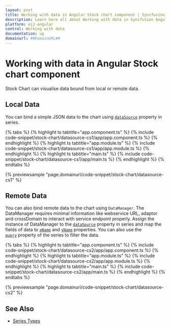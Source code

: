 ```yaml
---
layout: post
title: Working with data in Angular Stock chart component | Syncfusion
description: Learn here all about Working with data in Syncfusion Angular Stock chart component of Syncfusion Essential JS 2 and more.
platform: ej2-angular
control: Working with data 
documentation: ug
domainurl: ##DomainURL##
---
```

<!-- markdownlint-disable MD036 -->

# Working with data in Angular Stock chart component

Stock Chart can visualise data bound from local or remote data.

## Local Data

You can bind a simple JSON data to the chart using
[`dataSource`](https://ej2.syncfusion.com/angular/documentation/api/stock-chart/stockSeriesModel/#datasource) property in series.

{% tabs %}
{% highlight ts tabtitle="app.component.ts" %}
{% include code-snippet/stock-chart/datasource-cs1/app/app.component.ts %}
{% endhighlight %}
{% highlight ts tabtitle="app.module.ts" %}
{% include code-snippet/stock-chart/datasource-cs1/app/app.module.ts %}
{% endhighlight %}
{% highlight ts tabtitle="main.ts" %}
{% include code-snippet/stock-chart/datasource-cs1/app/main.ts %}
{% endhighlight %}
{% endtabs %}
  
{% previewsample "page.domainurl/code-snippet/stock-chart/datasource-cs1" %}

## Remote Data

You can also bind remote data to the chart using `DataManager`. The DataManager requires minimal information
like webservice URL, adaptor and crossDomain to interact with service endpoint properly. Assign the instance
 of DataManager to the [`dataSource`](https://ej2.syncfusion.com/angular/documentation/api/stock-chart/seriesDirective/#datasource) property in series and map
 the fields of data to [`xName`](https://ej2.syncfusion.com/angular/documentation/api/stock-chart/seriesDirective/#xname) and
[`yName`](https://ej2.syncfusion.com/angular/documentation/api/stock-chart/seriesDirective/#yname) properties. You can also use the
[`query`](https://ej2.syncfusion.com/angular/documentation/api/stock-chart/seriesDirective/#query) property of the series to filter the data.

{% tabs %}
{% highlight ts tabtitle="app.component.ts" %}
{% include code-snippet/stock-chart/datasource-cs2/app/app.component.ts %}
{% endhighlight %}
{% highlight ts tabtitle="app.module.ts" %}
{% include code-snippet/stock-chart/datasource-cs2/app/app.module.ts %}
{% endhighlight %}
{% highlight ts tabtitle="main.ts" %}
{% include code-snippet/stock-chart/datasource-cs2/app/main.ts %}
{% endhighlight %}
{% endtabs %}
  
{% previewsample "page.domainurl/code-snippet/stock-chart/datasource-cs2" %}

## See Also

* [Series Types](./series-types/)